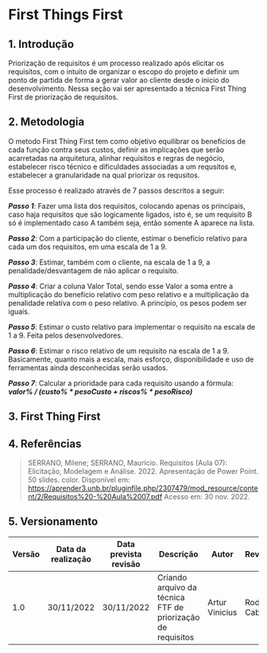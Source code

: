 # First Things First

## 1. Introdução

Priorização de requisitos é um processo realizado após elicitar os requisitos, com o intuito de organizar o escopo do projeto e definir um ponto de partida de forma a gerar valor ao cliente desde o inicio do desenvolvimento.
Nessa seção vai ser apresentado a técnica First Thing First de priorização de requisitos.

## 2. Metodologia
O metodo First Thing First tem como objetivo equilibrar os benefícios de cada função contra seus custos, definir as implicações que serão acarretadas na arquitetura, alinhar requisitos e regras de negócio,
estabelecer risco técnico e dificuldades associadas a um requsitos e, estabelecer a granularidade na qual priorizar os requsitos.

Esse processo é realizado através de 7 passos descritos a seguir:

***Passo 1***: Fazer uma lista dos requisitos, colocando apenas os principais, caso haja requisitos que são logicamente ligados, isto é, se um requisito B só é implementado caso A também seja, então somente A aparece na lista.

***Passo 2***: Com a participação do cliente, estimar o benefício relativo para cada um dos requisitos, em uma escala de 1 a 9.

***Passo 3***: Estimar, também com o cliente, na escala de 1 a 9, a penalidade/desvantagem de não aplicar o requisito.

***Passo 4***: Criar a coluna Valor Total, sendo esse Valor a soma entre a multiplicação do benefício relativo com peso relativo e a multiplicação da penalidade relativa com o peso relativo. A princípio, os pesos podem ser iguais.

***Passo 5***: Estimar o custo relativo para implementar o requisito na escala de 1 a 9. Feita pelos desenvolvedores.

***Passo 6***: Estimar o risco relativo de um requisito na escala de 1 a 9. Basicamente, quanto mais a escala, mais esforço, disponibilidade e uso de ferramentas ainda desconhecidas serão usados.

***Passo 7***: Calcular a prioridade para cada requisito usando a fórmula: ***valor% / (custo% * pesoCusto + riscos% * pesoRisco)***

## 3. First Thing First

## 4. Referências

> SERRANO, Milene; SERRANO, Maurício. Requisitos (Aula 07): Elicitação, Modelagem e Análise. 2022. Apresentação de Power Point. 50 slides. color. Disponível em: https://aprender3.unb.br/pluginfile.php/2307479/mod_resource/content/2/Requisitos%20-%20Aula%2007.pdf Acesso em: 30 nov. 2022.
## 5. Versionamento

| Versão | Data da realização | Data prevista revisão | Descrição | Autor | Revisor |
|--------|------|------|-----------|-------|---------|
| 1.0    | 30/11/2022 | 30/11/2022 | Criando arquivo da técnica FTF de priorização de requisitos | Artur Vinicius | Rodolfo Cabral |
